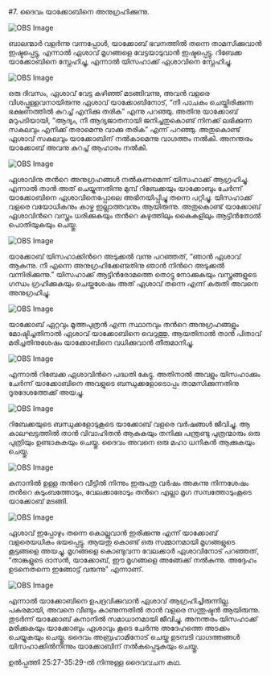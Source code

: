 #7.  ദൈവം യാക്കോബിനെ അനുഗ്രഹിക്കുന്നു.

![OBS Image]($?direct&)

ബാലന്മാര്‍ വളര്‍ന്നു വന്നപ്പോള്‍, യാക്കോബ് ഭവനത്തില്‍ തന്നെ താമസിക്കുവാന്‍ ഇഷ്ടപ്പെട്ടു, എന്നാല്‍ ഏശാവ് മൃഗങ്ങളെ വേട്ടയാടുവാന്‍ ഇഷ്ടപ്പെട്ടു. റിബേക്ക യാക്കോബിനെ സ്നേഹിച്ചു, എന്നാല്‍ യിസഹാക്ക് ഏശാവിനെ സ്നേഹിച്ചു.

![OBS Image]($?direct&)

ഒരു ദിവസം, ഏശാവ് വേട്ട കഴിഞ്ഞ് മടങ്ങിവന്നു, അവന്‍ വളരെ വിശപ്പുള്ളവനായിരുന്നു ഏശാവ് യാക്കോബിനോട്, “നീ പാചകം ചെയ്തിരിക്കുന്ന ഭക്ഷണത്തില്‍ കുറച്ച് എനിക്കു തരിക” എന്നു പറഞ്ഞു. അതിനു യാക്കോബ് മറുപടിയായി, “ആദ്യം, നീ ആദ്യജാതനായി ജനിച്ചതുകൊണ്ട് നിനക്ക് ലഭിക്കുന്ന സകലവും എനിക്ക് തരാമെന്നു വാക്കു തരിക” എന്ന് പറഞ്ഞു. അതുകൊണ്ട് ഏശാവ് സകലവും യാക്കോബിന് നല്‍കാമെന്നു വാഗ്ദത്തം നല്‍കി. അനന്തരം യാക്കോബ് അവനു കുറച്ച് ആഹാരം നല്‍കി.

![OBS Image]($?direct&)

ഏശാവിനു തന്‍റെ അനുഗ്രഹങ്ങള്‍ നല്‍കണമെന്ന് യിസഹാക്ക് ആഗ്രഹിച്ചു. എന്നാല്‍ താന്‍ അത് ചെയ്യുന്നതിന്നു മുമ്പ് റിബേക്കയും യാക്കോബും ചേര്‍ന്ന് യാക്കോബിനെ ഏശാവിനെപ്പോലെ അഭിനയിപ്പിച്ചു തന്നെ പറ്റിച്ചു. യിസഹാക്ക് വളരെ വയോധികനും കാഴ്ച ഇല്ലാത്തവനും ആയിരുന്നു. അതുകൊണ്ട് യാക്കോബ് ഏശാവിന്‍റെ വസ്ത്രം ധരിക്കുകയും തന്‍റെ കഴുത്തിലും കൈകളിലും ആട്ടിന്‍തോല്‍ പൊതിയുകയും ചെയ്തു.

![OBS Image]($?direct&)

യാക്കോബ് യിസഹാക്കിന്‍റെ അടുക്കല്‍ വന്നു പറഞ്ഞത്, “ഞാന്‍ ഏശാവ് ആകുന്നു. നീ എന്നെ അനുഗ്രഹിക്കേണ്ടതിനു ഞാന്‍ നിന്‍റെ അടുക്കല്‍ വന്നിരിക്കുന്നു.” യിസഹാക്ക് ആട്ടിന്‍രോമത്തെ തൊട്ടു നോക്കുകയും വസ്ത്രങ്ങളുടെ ഗന്ധം ഗ്രഹിക്കുകയും ചെയ്തശേഷം അത് ഏശാവ് തന്നെ എന്ന് കരുതി അവനെ അനുഗ്രഹിച്ചു.

![OBS Image]($?direct&)

യാക്കോബ് ഏറ്റവും മൂത്തപുത്രന്‍ എന്ന സ്ഥാനവും തന്‍റെ അനുഗ്രഹങ്ങളും മോഷ്ടിച്ചതിനാല്‍ ഏശാവ് യാക്കോബിനെ വെറുത്തു. ആയതിനാല്‍ താന്‍ പിതാവ് മരിച്ചതിനുശേഷം യാക്കോബിനെ വധിക്കുവാന്‍ തീരുമാനിച്ചു.

![OBS Image]($?direct&)

എന്നാല്‍ റിബേക്ക ഏശാവിന്‍റെ പദ്ധതി കേട്ടു. അതിനാല്‍ അവളും യിസഹാക്കും ചേര്‍ന്ന് യാക്കോബിനെ അവളുടെ ബന്ധുക്കളോടൊപ്പം താമസിക്കുന്നതിനു ദൂരദേശത്തേക്ക് അയച്ചു.

![OBS Image]($?direct&)

റിബേക്കയുടെ ബന്ധുക്കളോടുകൂടെ യാക്കോബ് വളരെ വര്‍ഷങ്ങള്‍ ജീവിച്ചു. ആ കാലഘട്ടത്തില്‍ താന്‍ വിവാഹിതന്‍ ആകുകയും തനിക്കു പന്ത്രണ്ടു പുത്രന്മാരും ഒരു പുത്രിയും ഉണ്ടാകുകയും ചെയ്തു. ദൈവം അവനെ ഒരു മഹാ ധനികന്‍ ആക്കുകയും ചെയ്തു.

![OBS Image]($?direct&)

കനാനില്‍ ഉള്ള തന്‍റെ വീട്ടില്‍ നിന്നും ഇരുപതു വര്‍ഷം അകന്നു നിന്നശേഷം തന്‍റെ കുടുംബത്തോടും, വേലക്കാരോടും തന്‍റെ എല്ലാ മൃഗ സമ്പത്തോടുംകൂടെ യാക്കോബ് മടങ്ങി.

![OBS Image]($?direct&)

ഏശാവ് ഇപ്പോഴും തന്നെ കൊല്ലുവാന്‍ ഇരിക്കുന്നു എന്ന് യാക്കോബ് വളരെയധികം ഭയപ്പെട്ടു. ആയതു കൊണ്ട് ഒരു സമ്മാനമായി മൃഗങ്ങളുടെ കൂട്ടങ്ങളെ അയച്ചു. മൃഗങ്ങളെ കൊണ്ടുവന്ന വേലക്കാര്‍ ഏശാവിനോട് പറഞ്ഞത്, “താങ്കളുടെ ദാസന്‍, യാക്കോബ്, ഈ മൃഗങ്ങളെ അങ്ങേക്ക് നല്‍കുന്നു. അദ്ദേഹം ഉടനെതന്നെ ഇങ്ങോട്ട് വരുന്നു” എന്നാണ്.

![OBS Image]($?direct&)

എന്നാല്‍ യാക്കോബിനെ  ഉപദ്രവിക്കുവാന്‍ ഏശാവ് ആഗ്രഹിച്ചിരുന്നില്ല. പകരമായി, അവനെ വീണ്ടും കാണുന്നതില്‍ താന്‍ വളരെ  സന്തുഷ്ടന്‍ ആയിരുന്നു. തുടര്‍ന്ന് യാക്കോബ് കനാനില്‍ സമാധാനമായി ജീവിച്ചു. അനന്തരം യിസഹാക്ക് മരിക്കുകയും യാക്കോബും ഏശാവും കൂടെ ചേര്‍ന്നു അദേഹത്തെ അടക്കം ചെയ്യുകയും ചെയ്തു. ദൈവം അബ്രഹാമിനോട് ചെയ്ത ഉടമ്പടി വാഗ്ദത്തങ്ങള്‍ യിസഹാക്കില്‍നിന്നും യാക്കോബിന് നല്‍കപ്പെടുകയും ചെയ്തു.  

ഉല്‍പ്പത്തി 25:27-35:29-ല്‍ നിന്നുള്ള ദൈവവചന കഥ.


